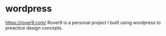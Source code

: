# wordpress
https://rover9.com/
Rover9 is a personal project I built using wordpress to preactice design concepts.
